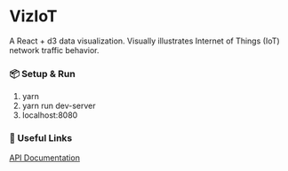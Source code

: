 # VizIoT
A React + d3 data visualization. Visually illustrates Internet of Things (IoT) network traffic behavior.

### 📦 Setup & Run
1. yarn
2. yarn run dev-server
3. localhost:8080

### 🔗 Useful Links
[API Documentation](documenter.getpostman.com/view/681136/viziot/RVfqoEVQ#cd248bc8-bf6f-b38f-cb99-db6be2e04a33)
